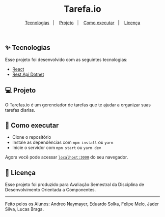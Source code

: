 <h1 align="center">
  Tarefa.io
</h1>

<p align="center">
  <a href="#-tecnologias">Tecnologias</a>&nbsp;&nbsp;&nbsp;|&nbsp;&nbsp;&nbsp;
  <a href="#-projeto">Projeto</a>&nbsp;&nbsp;&nbsp;|&nbsp;&nbsp;&nbsp;
  <a href="#-como-executar">Como executar</a>&nbsp;&nbsp;&nbsp;|&nbsp;&nbsp;&nbsp;
  <a href="#-licença">Licença</a>
</p>
<br>

## ✨ Tecnologias

Esse projeto foi desenvolvido com as seguintes tecnologias:

- [React](https://reactjs.org)
- [Rest Api Dotnet](https://dotnet.microsoft.com/apps/aspnet/apis)

## 💻 Projeto

O Tarefas.io é um gerenciador de tarefas que te ajudar a organizar suas tarefas diarias.


## 🚀 Como executar

- Clone o repositório
- Instale as dependências com `npm install` ou `yarn`
- Inicie o servidor com `npm start` ou `yarn dev`

Agora você pode acessar [`localhost:3000`](http://localhost:3000) do seu navegador.

## 📄 Licença

Esse projeto foi produzido para Avaliação Semestral da Disciplina de Desenvolvimento Orientada a Componentes.

---

Feito pelos os Alunos: Andreo Naymayer, Eduardo Solka, Felipe Melo, Jader Silva, Lucas Braga.